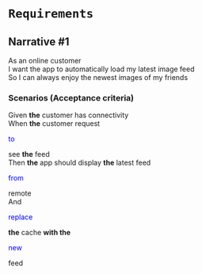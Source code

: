 # ``Requirements``

## Narrative #1
As an online customer  
I want the app to automatically load my latest image feed  
So I can always enjoy the newest images of my friends  

### Scenarios (Acceptance criteria)
Given __the__ customer has connectivity  
When __the__ customer request <p style="color:blue">to</p> see __the__ feed  
Then __the__ app should display __the__ latest feed <p style="color:blue">from</p> remote  
  And <p style="color:blue">replace</p> __the__ cache __with the__ <p style="color:blue">new</p> feed
